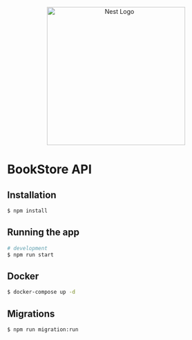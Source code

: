 <p align="center">
  <a href="http://nestjs.com/" target="blank"><img src="https://nestjs.com/img/logo_text.svg" width="320" alt="Nest Logo" /></a>
</p>

# BookStore API

## Installation

```bash
$ npm install
```

## Running the app

```bash
# development
$ npm run start
```

## Docker

```bash
$ docker-compose up -d
```

## Migrations

```bash
$ npm run migration:run 
```
